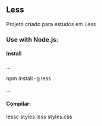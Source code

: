 ## Less

Projeto criado para estudos em Less

### Use with Node.js:

#### Install

...

npm install -g less

...

#### Compilar:

lessc styles.less styles.css




